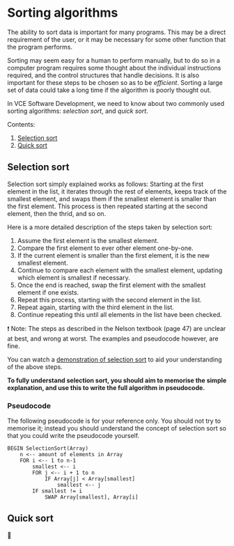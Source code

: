 # Sorting algorithms

The ability to sort data is important for many programs. This may be a direct requirement of the user, or it may be necessary for some other function that the program performs.

Sorting may seem easy for a human to perform manually, but to do so in a computer program requires some thought about the individual instructions required, and the control structures that handle decisions. It is also important for these steps to be chosen so as to be _efficient_. Sorting a large set of data could take a long time if the algorithm is poorly thought out.

In VCE Software Development, we need to know about two commonly used sorting algorithms: _selection sort_, and _quick sort_.

Contents:

1. [Selection sort](#selection-sort)
1. [Quick sort](#quick-sort)

## Selection sort

Selection sort simply explained works as follows: Starting at the first element in the list, it iterates through the rest of elements, keeps track of the smallest element, and swaps them if the smallest element is smaller than the first element. This process is then repeated starting at the second element, then the thrid, and so on.

Here is a more detailed description of the steps taken by selection sort:

1. Assume the first element is the smallest element.
1. Compare the first element to ever other element one-by-one.
1. If the current element is smaller than the first element, it is the new smallest element.
1. Continue to compare each element with the smallest element, updating which element is smallest if necessary.
1. Once the end is reached, swap the first element with the smallest element if one exists.
1. Repeat this process, starting with the second element in the list.
1. Repeat again, starting with the third element in the list.
1. Continue repeating this until all elements in the list have been checked.

❗️ Note: The steps as described in the Nelson textbook (page 47) are unclear at best, and wrong at worst. The examples and pseudocode however, are fine.

You can watch a [demonstration of selection sort](https://www.youtube.com/watch?v=g-PGLbMth_g) to aid your understanding of the above steps.

**To fully understand selection sort, you should aim to memorise the simple explanation, and use this to write the full algorithm in pseudocode.**

### Pseudocode

The following pseudocode is for your reference only. You should not try to memorise it; instead you should understand the concept of selection sort so that you could write the pseudocode yourself.

```
BEGIN SelectionSort(Array)
    n <-- amount of elements in Array
    FOR i <-- 1 to n-1
        smallest <-- i
        FOR j <-- i + 1 to n
            IF Array[j] < Array[smallest]
                smallest <-- j
        IF smallest != i
            SWAP Array[smallest], Array[i]
```

## Quick sort

🚧
